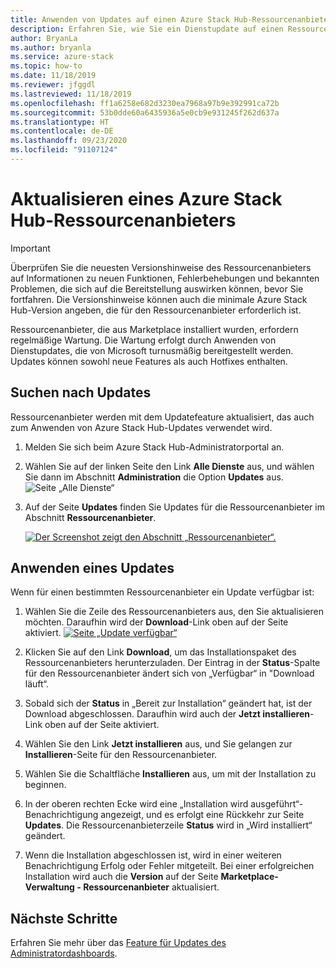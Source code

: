 ```yaml
---
title: Anwenden von Updates auf einen Azure Stack Hub-Ressourcenanbieter
description: Erfahren Sie, wie Sie ein Dienstupdate auf einen Ressourcenanbieterin Azure Stack Hub anwenden.
author: BryanLa
ms.author: bryanla
ms.service: azure-stack
ms.topic: how-to
ms.date: 11/18/2019
ms.reviewer: jfggdl
ms.lastreviewed: 11/18/2019
ms.openlocfilehash: ff1a6258e682d3230ea7968a97b9e392991ca72b
ms.sourcegitcommit: 53b0dde60a6435936a5e0cb9e931245f262d637a
ms.translationtype: HT
ms.contentlocale: de-DE
ms.lasthandoff: 09/23/2020
ms.locfileid: "91107124"
---
```

# <a name="how-to-update-an-azure-stack-hub-resource-provider"></a>Aktualisieren eines Azure Stack Hub-Ressourcenanbieters

> [!IMPORTANT]
> Überprüfen Sie die neuesten Versionshinweise des Ressourcenanbieters auf Informationen zu neuen Funktionen, Fehlerbehebungen und bekannten Problemen, die sich auf die Bereitstellung auswirken können, bevor Sie fortfahren. Die Versionshinweise können auch die minimale Azure Stack Hub-Version angeben, die für den Ressourcenanbieter erforderlich ist.

Ressourcenanbieter, die aus Marketplace installiert wurden, erfordern regelmäßige Wartung. Die Wartung erfolgt durch Anwenden von Dienstupdates, die von Microsoft turnusmäßig bereitgestellt werden. Updates können sowohl neue Features als auch Hotfixes enthalten.  

## <a name="check-for-updates"></a>Suchen nach Updates

Ressourcenanbieter werden mit dem Updatefeature aktualisiert, das auch zum Anwenden von Azure Stack Hub-Updates verwendet wird.

1. Melden Sie sich beim Azure Stack Hub-Administratorportal an.
2. Wählen Sie auf der linken Seite den Link **Alle Dienste** aus, und wählen Sie dann im Abschnitt **Administration** die Option **Updates** aus.
   ![Seite „Alle Dienste“](media/resource-provider-apply-updates/1-all-services.png)

3. Auf der Seite **Updates** finden Sie Updates für die Ressourcenanbieter im Abschnitt **Ressourcenanbieter**.

   [![Der Screenshot zeigt den Abschnitt „Ressourcenanbieter“.](media/resource-provider-apply-updates/3-update-available.png)](media/resource-provider-apply-updates/3-update-available.png#lightbox)

## <a name="apply-an-update"></a>Anwenden eines Updates

Wenn für einen bestimmten Ressourcenanbieter ein Update verfügbar ist:

1. Wählen Sie die Zeile des Ressourcenanbieters aus, den Sie aktualisieren möchten. Daraufhin wird der **Download**-Link oben auf der Seite aktiviert.
   [![Seite „Update verfügbar“](media/resource-provider-apply-updates/4-download.png)](media/resource-provider-apply-updates/3-update-available.png#lightbox)

2. Klicken Sie auf den Link **Download**, um das Installationspaket des Ressourcenanbieters herunterzuladen. Der Eintrag in der **Status**-Spalte für den Ressourcenanbieter ändert sich von „Verfügbar“ in "Download läuft“.
3. Sobald sich der **Status** in „Bereit zur Installation“ geändert hat, ist der Download abgeschlossen. Daraufhin wird auch der **Jetzt installieren**-Link oben auf der Seite aktiviert.
4. Wählen Sie den Link **Jetzt installieren** aus, und Sie gelangen zur **Installieren**-Seite für den Ressourcenanbieter. 
5. Wählen Sie die Schaltfläche **Installieren** aus, um mit der Installation zu beginnen.
6. In der oberen rechten Ecke wird eine „Installation wird ausgeführt“-Benachrichtigung angezeigt, und es erfolgt eine Rückkehr zur Seite **Updates**. Die Ressourcenanbieterzeile **Status** wird in „Wird installiert“ geändert.
7. Wenn die Installation abgeschlossen ist, wird in einer weiteren Benachrichtigung Erfolg oder Fehler mitgeteilt. Bei einer erfolgreichen Installation wird auch die **Version** auf der Seite **Marketplace-Verwaltung - Ressourcenanbieter** aktualisiert.

## <a name="next-steps"></a>Nächste Schritte

Erfahren Sie mehr über das [Feature für Updates des Administratordashboards](azure-stack-apply-updates.md).
